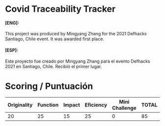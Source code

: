 Covid Traceability Tracker
======

#### [ENG]:
This project was produced by Mingyang Zhang for the 2021 Defhacks Santiago, Chile event. It was awarded first place.

#### [ESP]:
Este proyecto fue creado por Mingyang Zhang para el evento Defhacks 2021 en Santiago, Chile. Recibió el primer lugar.

Scoring / Puntuación
======

Originality   | Function     | Impact        | Eficiency     | Mini Challenge| TOTAL         |
------------- | -------------| ------------- | ------------- | ------------- | ------------- |
20            | 25           | 15            | 25            | 0             | 85            |

